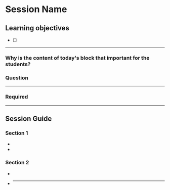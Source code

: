 # Session Name

## Learning objectives

- [ ]

---

### Why is the content of today's block that important for the students?

### Question

---

### Required

---

## Session Guide

### Section 1

-
-

### Section 2

-
- ***
